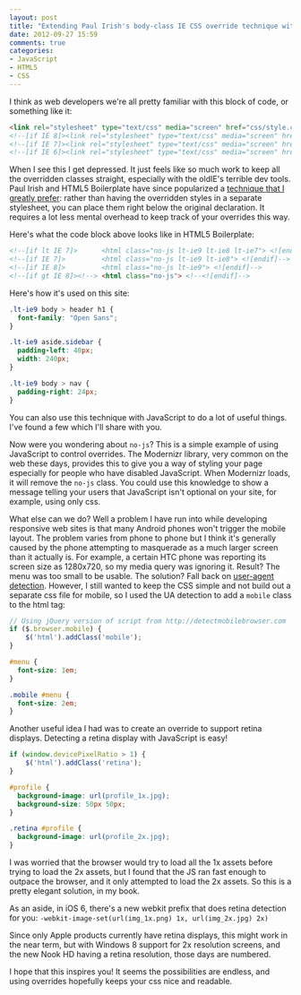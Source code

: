```yaml
---
layout: post
title: "Extending Paul Irish's body-class IE CSS override technique with JavaScript"
date: 2012-09-27 15:59
comments: true
categories:
- JavaScript
- HTML5
- CSS
---
```


I think as web developers we're all pretty familiar with this block of code, or something like it:

``` html
<link rel="stylesheet" type="text/css" media="screen" href="css/style.css" />
<!--[if IE 8]><link rel="stylesheet" type="text/css" media="screen" href="css/ie8.css"  />< ![endif]-->
<!--[if IE 7]><link rel="stylesheet" type="text/css" media="screen" href="css/ie7.css"  />< ![endif]-->
<!--[if IE 6]><link rel="stylesheet" type="text/css" media="screen" href="css/ie6.css"  />< ![endif]-->
```

When I see this I get depressed.  It just feels like so much work to keep all the overridden classes straight, especially with the oldIE's terrible dev tools.  Paul Irish and HTML5 Boilerplate have since popularized a [technique that I greatly prefer](http://paulirish.com/2008/conditional-stylesheets-vs-css-hacks-answer-neither/): rather than having the overridden styles in a separate stylesheet, you can place them right below the original declaration.  It requires a lot less mental overhead to keep track of your overrides this way.

Here's what the code block above looks like in HTML5 Boilerplate:

``` html
<!--[if lt IE 7]>      <html class="no-js lt-ie9 lt-ie8 lt-ie7"> <![endif]-->
<!--[if IE 7]>         <html class="no-js lt-ie9 lt-ie8"> <![endif]-->
<!--[if IE 8]>         <html class="no-js lt-ie9"> <![endif]-->
<!--[if gt IE 8]><!--> <html class="no-js"> <!--<![endif]-->
```

Here's how it's used on this site:

``` css
.lt-ie9 body > header h1 {
  font-family: "Open Sans";
}

.lt-ie9 aside.sidebar {
  padding-left: 40px;
  width: 240px;
}

.lt-ie9 body > nav {
  padding-right: 24px;
}
```

You can also use this technique with JavaScript to do a lot of useful things.  I've found a few which I'll share with you.
<!--more-->

Now were you wondering about `no-js`?  This is a simple example of using JavaScript to control overrides.  The Modernizr library, very common on the web these days, provides this to give you a way of styling your page especially for people who have disabled JavaScript.  When Modernizr loads, it will remove the `no-js` class.  You could use this knowledge to show a message telling your users that JavaScript isn't optional on your site, for example, using only css.

What else can we do?  Well a problem I have run into while developing responsive web sites is that many Android phones won't trigger the mobile layout.  The problem varies from phone to phone but I think it's generally caused by the phone attempting to masquerade as a much larger screen than it actually is.  For example, a certain HTC phone was reporting its screen size as 1280x720, so my media query was ignoring it.  Result?  The menu was too small to be usable.  The solution?  Fall back on [user-agent detection](http://detectmobilebrowser.com/).  However, I still wanted to keep the CSS simple and not build out a separate css file for mobile, so I used the UA detection to add a `mobile` class to the html tag:

``` js
// Using jQuery version of script from http://detectmobilebrowser.com
if ($.browser.mobile) {
    $('html').addClass('mobile');
}
```

``` css
#menu {
  font-size: 1em;
}

.mobile #menu {
  font-size: 2em;
}
```

Another useful idea I had was to create an override to support retina displays.  Detecting a retina display with JavaScript is easy!

``` js
if (window.devicePixelRatio > 1) {
    $('html').addClass('retina');
}
```

``` css
#profile {
  background-image: url(profile_1x.jpg);
  background-size: 50px 50px;
}

.retina #profile {
  background-image: url(profile_2x.jpg);
}
```

I was worried that the browser would try to load all the 1x assets before trying to load the 2x assets, but I found that the JS ran fast enough to outpace the browser, and it only attempted to load the 2x assets.  So this is a pretty elegant solution, in my book.

As an aside, in iOS 6, there's a new webkit prefix that does retina detection for you: `-webkit-image-set(url(img_1x.png) 1x, url(img_2x.jpg) 2x)`

Since only Apple products currently have retina displays, this might work in the near term, but with Windows 8 support for 2x resolution screens, and the new Nook HD having a retina resolution, those days are numbered.

I hope that this inspires you!  It seems the possibilities are endless, and using overrides hopefully keeps your css nice and readable.
